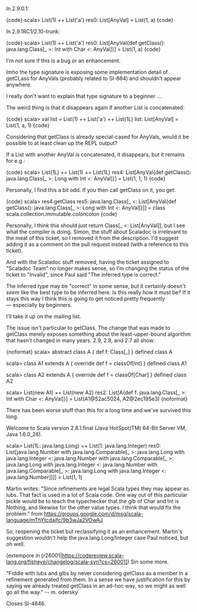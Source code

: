 In 2.9.0.1:

{code}
scala> List(1) ++ List('a')
res0: List[AnyVal] = List(1, a)
{code}

In 2.9.1RC1/2.10-trunk:

{code}
scala> List(1) ++ List('a')
res0: List[AnyVal{def getClass(): java.lang.Class[_ >: Int with Char <: AnyVal]}] = List(1, a)
{code}

I'm not sure if this is a bug or an enhancement.

Imho the type signature is exposing some implementation detail of getCLass for AnyVals (probably related to SI-864) and shouldn't appear anywhere.

I really don't want to explain that type signature to a beginner ...

The weird thing is that it disappears again if another List is concatenated:

{code}
scala> val list = List(1) ++ List('a') ++ List(1L)
list: List[AnyVal] = List(1, a, 1)
{code}

Considering that getClass is already special-cased for AnyVals, would it be possible to at least clean up the REPL output?


If a List with another AnyVal is concatenated, it disappears, but it remains for e.g.:

{code}
scala> List(1L) ++ List(1) ++ List(1L)
res4: List[AnyVal{def getClass(): java.lang.Class[_ >: Long with Int <: AnyVal]}] = List(1, 1, 1)
{code}

Personally, I find this a bit odd. If you then call getClass on it, you get:

{code}
scala> res4.getClass
res5: java.lang.Class[_ <: List[AnyVal{def getClass(): java.lang.Class[_ >: Long with Int <: AnyVal]}]] = class scala.collection.immutable.$colon$colon
{code}

Personally, I think this should just return Class[_ <: List[AnyVal]], but I see what the compiler is doing.
Simon, the stuff about Scaladoc is irrelevant to the meat of this ticket, so I removed it from the description. I'd suggest adding it as a comment on the pull request instead (with a reference to this ticket).

And with the Scaladoc stuff removed, having the ticket assigned to "Scaladoc Team" no longer makes sense, so I'm changing the status of the ticket to "Invalid", since Paul said "The inferred type is correct."

The inferred type may be "correct" in some sense, but it certainly doesn't *seem* like the best type to be inferred here. Is this really how it must be? If it stays this way I think this is going to get noticed pretty frequently — especially by beginners.

I'll take it up on the mailing list.

The issue isn't particular to getClass. The change that was made to getClass merely exposes something about the least-upper-bound algorithm that hasn't changed in many years. 2.9, 2.8, and 2.7 all show:

{noformat}
scala> abstract class A { def f: Class[_] }
defined class A

scala> class A1 extends A { override def f = classOf[Int] }
defined class A1

scala> class A2 extends A { override def f = classOf[Char] }
defined class A2

scala> List(new A1) ++ List(new A2)
res2: List[A{def f: java.lang.Class[_ >: Int with Char <: AnyVal]}] = List(A1@52ac5024, A2@2ec195e3)
{noformat}

There has been worse stuff than this for a long time and we've survived this long.

Welcome to Scala version 2.8.1.final (Java HotSpot(TM) 64-Bit Server VM, Java 1.6.0_26).

scala> List(1L: java.lang.Long) ++ List(1: java.lang.Integer)
res0: List[java.lang.Number with java.lang.Comparable[_ >: java.lang.Long with java.lang.Integer <: java.lang.Number with java.lang.Comparable[_ >: java.lang.Long with java.lang.Integer <: java.lang.Number with java.lang.Comparable[_ >: java.lang.Long with java.lang.Integer <: java.lang.Number]]]] = List(1, 1)

Martin writes: "Since refinements are legal Scala types they may appear as lubs. That fact is used in a lot of Scala code. One way out of this particular pickle would be to teach the typechecker that the glb of Char and Int is Nothing, and likewise for the other value types. I think that would fix the problem." from https://groups.google.com/d/msg/scala-language/mThYtcdajfc/9b3wJa2VOwAJ

So, reopening the ticket but reclassifying it as an enhancement. Martin's suggestion wouldn't help the java.lang.Long/Integer case Paul noticed, but oh well.



(extempore in [r26001|https://codereview.scala-lang.org/fisheye/changelog/scala-svn?cs=26001]) Sin some more.

"Fiddle with lubs and glbs by never considering getClass as a member in
a refinement generated from them. In a sense we have justification for
this by saying we already treated getClass in an ad-hoc way, so we might
as well go all the way." -- m. odersky

Closes SI-4846.
